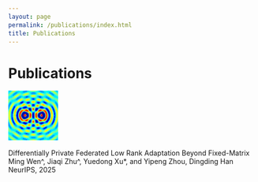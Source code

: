 ```yaml
---
layout: page
permalink: /publications/index.html
title: Publications
---
```


# Publications

<img src="images/publication_preview/wave-mechanics.png" class="floatpic" style="width: 20%; height: auto;">

Differentially Private Federated Low Rank Adaptation Beyond Fixed-Matrix
Ming Wen^, Jiaqi Zhu^, Yuedong Xu*, and Yipeng Zhou, Dingding Han
NeurIPS, 2025


